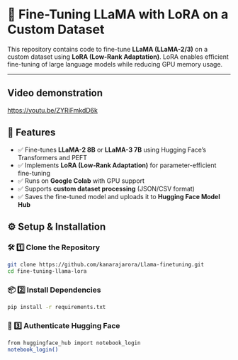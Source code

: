# 🚀 Fine-Tuning LLaMA with LoRA on a Custom Dataset  

This repository contains code to fine-tune **LLaMA (LLaMA-2/3)** on a custom dataset using **LoRA (Low-Rank Adaptation)**. LoRA enables efficient fine-tuning of large language models while reducing GPU memory usage.  

---

## Video demonstration
https://youtu.be/ZYRiFmkdD6k

## 📌 Features
- ✅ Fine-tunes **LLaMA-2 8B** or **LLaMA-3 7B** using Hugging Face’s Transformers and PEFT  
- ✅ Implements **LoRA (Low-Rank Adaptation)** for parameter-efficient fine-tuning  
- ✅ Runs on **Google Colab** with GPU support  
- ✅ Supports **custom dataset processing** (JSON/CSV format)  
- ✅ Saves the fine-tuned model and uploads it to **Hugging Face Model Hub**  

## ⚙️ Setup & Installation
### 🛠 1️⃣ Clone the Repository
```bash
git clone https://github.com/kanarajarora/Llama-finetuning.git
cd fine-tuning-llama-lora
```

### 📦 2️⃣ Install Dependencies  
```bash
pip install -r requirements.txt
```

### 🔑 3️⃣ Authenticate Hugging Face
```bash
from huggingface_hub import notebook_login
notebook_login()
```
 

